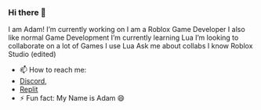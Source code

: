 ### Hi there 👋
I am Adam!
 I’m currently working on
 I am a Roblox Game Developer
 I also like normal Game Development
 I’m currently learning Lua
 I’m looking to collaborate on a lot of Games
 I use Lua
 Ask me about collabs
 I know Roblox Studio (edited)
- 📫 How to reach me:
-  [Discord](https://discord.com/users/576886466186313730),<br>
-  [Replit](https://replit.com/@Adam69120)
- ⚡ Fun fact: My Name is Adam 😄
